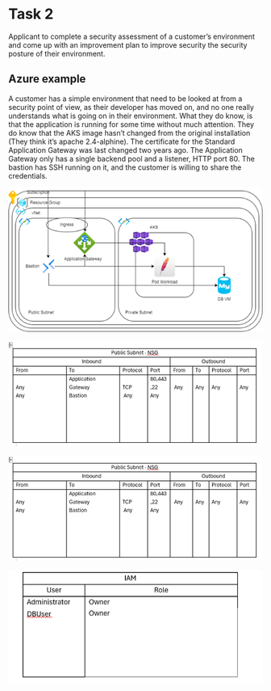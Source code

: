 
# Task 2

Applicant to complete a security assessment of a customer’s environment and come up with an improvement plan to improve security the security posture of their environment. 

## Azure example 

A customer has a simple environment that need to be looked at from a security point of view, as their developer has moved on, and no one really understands what is going on in their environment. What they do know, is that the application is running for some time without much attention. They do know that the AKS image hasn’t changed from the original installation (They think it’s apache 2.4-alphine). The certificate for the Standard Application Gateway was last changed two years ago. The Application Gateway only has a single backend pool and a listener, HTTP port 80. The bastion has SSH running on it, and the customer is willing to share the credentials.

 ![Azure architecture diagram](./azure.png)

 ![Public Subnet - NSG](public%20nsg.PNG)

 ![Private Subnet - NSG](./public%20nsg.PNG)

 ![IAM](./iam.PNG)

